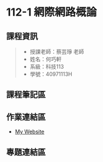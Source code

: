 # 112-1 網際網路概論
## 課程資訊
>+ 授課老師：蔡芸琤 老師
>+ 姓名：何巧軒
>+ 系級：科技113
>+ 學號：40971113H

## 課程筆記區

## 作業連結區
+ [My Website](file:///C:/Users/user/Downloads/Electrochip%20Free%20Website%20Template%20-%20Free-CSS.com/electrochip-html/index.html )

## 專題連結區
